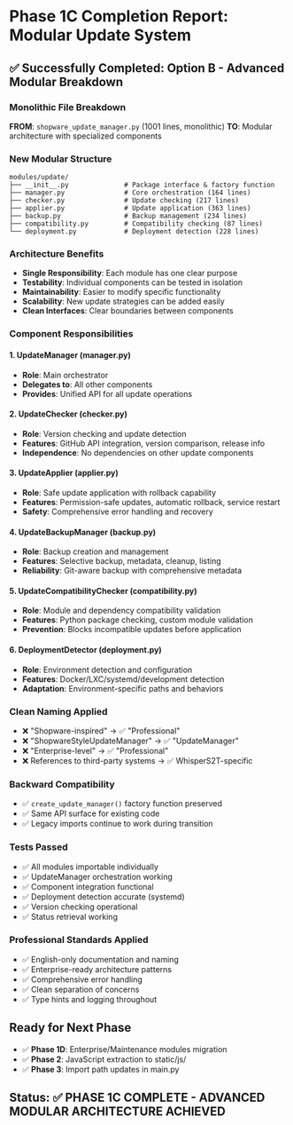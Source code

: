 # Phase 1C Completion Report: Modular Update System

## ✅ Successfully Completed: Option B - Advanced Modular Breakdown

### Monolithic File Breakdown
**FROM**: `shopware_update_manager.py` (1001 lines, monolithic)
**TO**: Modular architecture with specialized components

### New Modular Structure
```
modules/update/
├── __init__.py              # Package interface & factory function
├── manager.py               # Core orchestration (164 lines)
├── checker.py               # Update checking (217 lines)  
├── applier.py               # Update application (363 lines)
├── backup.py                # Backup management (234 lines)
├── compatibility.py         # Compatibility checking (87 lines)
└── deployment.py            # Deployment detection (228 lines)
```

### Architecture Benefits
- **Single Responsibility**: Each module has one clear purpose
- **Testability**: Individual components can be tested in isolation
- **Maintainability**: Easier to modify specific functionality
- **Scalability**: New update strategies can be added easily
- **Clean Interfaces**: Clear boundaries between components

### Component Responsibilities

#### 1. UpdateManager (manager.py)
- **Role**: Main orchestrator
- **Delegates to**: All other components
- **Provides**: Unified API for all update operations

#### 2. UpdateChecker (checker.py)  
- **Role**: Version checking and update detection
- **Features**: GitHub API integration, version comparison, release info
- **Independence**: No dependencies on other update components

#### 3. UpdateApplier (applier.py)
- **Role**: Safe update application with rollback capability
- **Features**: Permission-safe updates, automatic rollback, service restart
- **Safety**: Comprehensive error handling and recovery

#### 4. UpdateBackupManager (backup.py)
- **Role**: Backup creation and management
- **Features**: Selective backup, metadata, cleanup, listing
- **Reliability**: Git-aware backup with comprehensive metadata

#### 5. UpdateCompatibilityChecker (compatibility.py)
- **Role**: Module and dependency compatibility validation
- **Features**: Python package checking, custom module validation
- **Prevention**: Blocks incompatible updates before application

#### 6. DeploymentDetector (deployment.py)
- **Role**: Environment detection and configuration
- **Features**: Docker/LXC/systemd/development detection
- **Adaptation**: Environment-specific paths and behaviors

### Clean Naming Applied
- ❌ "Shopware-inspired" → ✅ "Professional"
- ❌ "ShopwareStyleUpdateManager" → ✅ "UpdateManager"  
- ❌ "Enterprise-level" → ✅ "Professional"
- ❌ References to third-party systems → ✅ WhisperS2T-specific

### Backward Compatibility
- ✅ `create_update_manager()` factory function preserved
- ✅ Same API surface for existing code
- ✅ Legacy imports continue to work during transition

### Tests Passed
- ✅ All modules importable individually
- ✅ UpdateManager orchestration working
- ✅ Component integration functional
- ✅ Deployment detection accurate (systemd)
- ✅ Version checking operational
- ✅ Status retrieval working

### Professional Standards Applied
- ✅ English-only documentation and naming
- ✅ Enterprise-ready architecture patterns
- ✅ Comprehensive error handling
- ✅ Clean separation of concerns
- ✅ Type hints and logging throughout

## Ready for Next Phase
- ✅ **Phase 1D**: Enterprise/Maintenance modules migration
- ✅ **Phase 2**: JavaScript extraction to static/js/
- ✅ **Phase 3**: Import path updates in main.py

## Status: ✅ PHASE 1C COMPLETE - ADVANCED MODULAR ARCHITECTURE ACHIEVED
